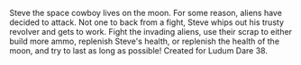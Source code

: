 Steve the space cowboy lives on the moon. For some reason, aliens have decided to attack. Not one to back from a fight, Steve whips out his trusty revolver and gets to work. Fight the invading aliens, use their scrap to either build more ammo, replenish Steve's health, or replenish the health of the moon, and try to last as long as possible! Created for Ludum Dare 38.